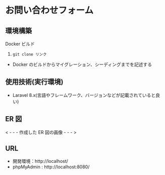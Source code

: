 # お問い合わせフォーム

## 環境構築

Docker ビルド

1. `git clone リンク`

- Docker のビルドからマイグレーション、シーディングまでを記述する

## 使用技術(実行環境)

- Laravel 8.x(言語やフレームワーク、バージョンなどが記載されていると良い)

## ER 図

< - - - 作成した ER 図の画像 - - - >

## URL

- 開発環境：http://localhost/
- phpMyAdmin : http://localhost:8080/
